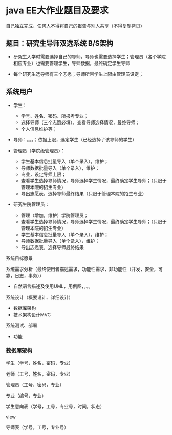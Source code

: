 # java EE大作业题目及要求

自己独立完成，任何人不得将自己的报告与别人共享（不得复制拷贝）

## 题目：研究生导师双选系统 B/S架构

* 研究生入学时需要选择自己的导师，导师也需要选择学生；管理员（各个学院相应专业）也需要管理学生，导师数据，最终确定学生导师

* 每个研究生选导师有三个志愿；导师所带学生上限由管理员设定；

## 系统用户

* 学生：
  * 学号、姓名、密码、所报考专业；
  * 选择导师（三个志愿必填），查看导师选择情况，最终导师；
  * 个人信息维护等；
* 导师：。。。；依据上限，选定学生（已经选择了该导师的学生）

* 管理员（学院级管理员）：
  * 学生基本信息批量导入（单个录入），维护；
  * 导师数据批量导入（单个录入），维护；
  * 专业，设定导师上限；
  * 查看学生选择导师情况，导师选择学生情况，最终确定学生导师；（只限于管理本院的招生专业）
  * 导出志愿表，选择导师最终结果（只限于管理本院的招生专业）
* 研究生院管理员：
  * 管理（增加，维护）学院管理员；
  * 查看学生选择导师情况，导师选择学生情况，最终确定学生导师；（只限于管理本院的招生专业）
  * 学生基本信息批量导入（单个录入），维护；
  * 导师数据批量导入（单个录入），维护；
  * 导出志愿表，选择导师最终结果

系统目标愿景

系统需求分析（最终使用者描述需求，功能性需求，非功能性（并发，安全，可靠，日志，事务））

* 自然语言描述及使用UML，用例图，。。。

系统设计（概要设计、详细设计）

* 数据库架构
* 技术架构设计MVC

系统测试、部署

* 功能











### 数据库架构

学生（学号，姓名，密码，专业）

老师（工号，姓名，密码，专业）

管理员（工号，密码，专业）

专业（编号，专业）

学生意向表（学号，工号，专业号，时间，状态）



view

导师表（学号，工号，专业号）
